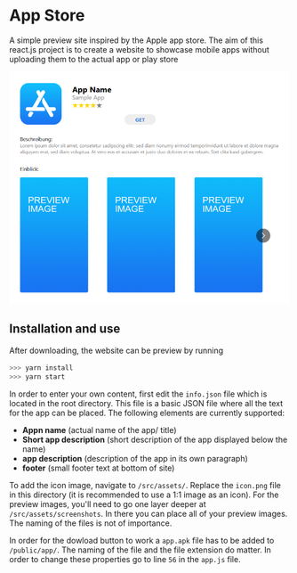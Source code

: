 # App Store
A simple preview site inspired by the Apple app store.
The aim of this react.js project is to create a website to showcase mobile apps without uploading them to the actual app or play store

![AppStore Website Preview](/res/app_store_preview.png)

## Installation and use
After downloading, the website can be preview by running 
```javascript
>>> yarn install
>>> yarn start
```
In order to enter your own content, first edit the ``` info.json ``` file which is located in the root directory.
This file is a basic JSON file where all the text for the app can be placed. The following elements are currently supported:
* **Appn name** (actual name of the app/ title)
* **Short app description** (short description of the app displayed below the name)
* **app description** (description of the app in its own paragraph)
* **footer** (small footer text at bottom of site)

To add the icon image, navigate to ``` /src/assets/ ```. Replace the ``` icon.png ``` file in this directory (it is recommended to use a 1:1 image as an icon).
For the preview images, you'll need to go one layer deeper at ``` /src/assets/screenshots ```. In there you can place all of your preview images. The naming of the files is not of importance.

In order for the dowload button to work a ``` app.apk ``` file has to be added to ``` /public/app/ ```. The naming of the file and the file extension do matter. In order to change these properties go to line ``` 56 ``` in the  ``` app.js ``` file.
